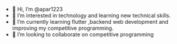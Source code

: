 - 👋 Hi, I’m @apar1223
- 👀 I’m interested in technology and learning new technical skills.
- 🌱 I’m currently learning flutter ,backend web development and improving my competitive programming.
- 💞️ I’m looking to collaborate on competitive programming


<!---
apar1223/apar1223 is a ✨ special ✨ repository because its `README.md` (this file) appears on your GitHub profile.
You can click the Preview link to take a look at your changes.
--->
